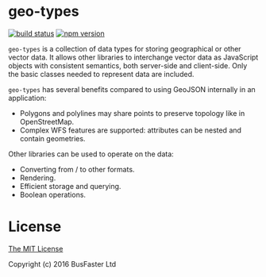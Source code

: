 geo-types
=========

[![build status](https://travis-ci.org/charto/geo-types.svg?branch=master)](http://travis-ci.org/charto/geo-types)
[![npm version](https://img.shields.io/npm/v/geo-types.svg)](https://www.npmjs.com/package/geo-types)

`geo-types` is a collection of data types for storing geographical or other vector data.
It allows other libraries to interchange vector data as JavaScript objects with consistent semantics,
both server-side and client-side. Only the basic classes needed to represent data are included.

`geo-types` has several benefits compared to using GeoJSON internally in an application:

- Polygons and polylines may share points to preserve topology like in OpenStreetMap.
- Complex WFS features are supported: attributes can be nested and contain geometries.

Other libraries can be used to operate on the data:

- Converting from / to other formats.
- Rendering.
- Efficient storage and querying.
- Boolean operations.

License
=======

[The MIT License](https://raw.githubusercontent.com/charto/geo-types/master/LICENSE)

Copyright (c) 2016 BusFaster Ltd
